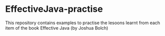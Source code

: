 # EffectiveJava-practise

This repository contains examples to practise the lesoons learnt from each item of the book Effective Java (by Joshua Bolch)
